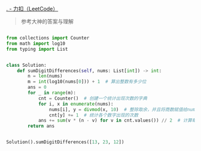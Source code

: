 [. - 力扣（LeetCode）](https://leetcode.cn/problems/sum-of-digit-differences-of-all-pairs/description/)
> 参考大神的答案与理解

```python

from collections import Counter
from math import log10
from typing import List


class Solution:
	def sumDigitDifferences(self, nums: List[int]) -> int:
		n = len(nums)
		m = int(log10(nums[0])) + 1  # 算出整数有多少位
		ans = 0
		for _ in range(m):
			cnt = Counter()  # 创建一个统计出现次数的字典
			for i, x in enumerate(nums):
				nums[i], y = divmod(x, 10)  # 整除取余，并且将商数赋值给nums中的自己本身
				cnt[y] += 1  # 统计各个数字出现的次数
			ans += sum(v * (n - v) for v in cnt.values()) // 2  # 计算每个不同数位差的和
		return ans


Solution().sumDigitDifferences([13, 23, 12])

```